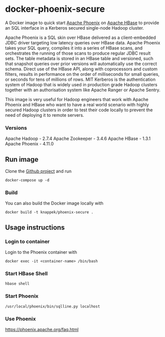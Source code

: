 docker-phoenix-secure
=====================

A Docker image to quick start [Apache Phoenix](http://phoenix.apache.org/) on [Apache HBase](https://hbase.apache.org/)
to provide an SQL interface in a Kerberos secured single-node Hadoop cluster.

Apache Phoenix is a SQL skin over HBase delivered as a client-embedded JDBC driver targeting low latency queries over HBase data. Apache Phoenix takes your SQL query, compiles it into a series of HBase scans, and orchestrates the running of those scans to produce regular JDBC result sets. The table metadata is stored in an HBase table and versioned, such that snapshot queries over prior versions will automatically use the correct schema. Direct use of the HBase API, along with coprocessors and custom filters, results in performance on the order of milliseconds for small queries, or seconds for tens of millions of rows.
MIT Kerberos is the authentication system of Hadoop that is widely used in production grade Hadoop clusters together with an authorisation system like Apache Ranger or Apache Sentry.

This image is very useful for Hadoop engineers that work with Apache Phoenix and HBase who want to have a real world scenario with highly secured Hadoop clusters in order to test their code locally to prevent the need of deploying it to remote servers.


### Versions
Apache Hadoop - 2.7.4
Apache Zookeeper - 3.4.6
Apache HBase - 1.3.1
Apache Phoenix - 4.11.0


Run image
---------

Clone the [Github project](https://github.com/Knappek/docker-phoenix-secure) and run

```
docker-compose up -d
```

### Build

You can also build the Docker image locally with

`docker build -t knappek/phoenix-secure .`


Usage instructions
------------------

### Login to container

Login to the Phoenix container with

`docker exec -it <container-name> /bin/bash`

### Start HBase Shell

`hbase shell`


### Start Phoenix

`/usr/local/phoenix/bin/sqlline.py localhost`


### Use Phoenix

https://phoenix.apache.org/faq.html
